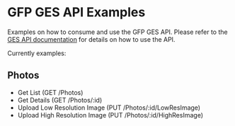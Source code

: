 # GFP GES API Examples

Examples on how to consume and use the GFP GES API. Please refer to the [GES API documentation](https://api.gfp.com.au/docs) for details on how to use the API.

Currently examples:

## Photos
* Get List (GET /Photos)
* Get Details (GET /Photos/:id)
* Upload Low Resolution Image (PUT /Photos/:id/LowResImage)
* Upload High Resolution Image (PUT /Photos/:id/HighResImage)